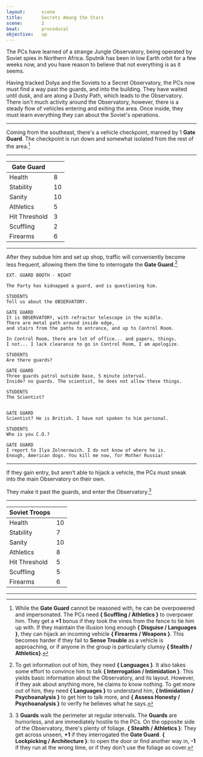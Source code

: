```yaml
---
layout:      scene
title:       Secrets Among the Stars
scene:       2
beat:        procedural
objective:   up
---
```


The PCs have learned of a strange Jungle Observatory,
being operated by Soviet spies in Northern Africa.
Sputnik has been in low Earth orbit for a few weeks now,
and you have reason to believe that not everything is as it seems.

Having tracked Dolya and the Soviets to a Secret Observatory,
the PCs now must find a way past the guards, and into the building.
They have waited until dusk, and are along a Dusty Path, which leads to the Observatory.
There isn't much activity around the Observatory, however,
there is a steady flow of vehicles entering and exiting the area.
Once inside, they must learn everything they can about the Soviet's operations.

---

Coming from the southeast, there's a vehicle checkpoint, manned by 1 **Gate Guard**.
The checkpoint is run down and somewhat isolated from the rest of the area.[^gate]

---

| Gate Guard     |    |
|----------------|----|
| Health         | 8  |
| Stability      | 10 |
| Sanity         | 10 |
| Athletics      | 5  |
| Hit Threshold  | 3  |
| Scuffling      | 2  |
| Firearms       | 6  |

---


After they subdue him and set up shop, traffic will conveniently become less frequent,
allowing them the time to interrogate the **Gate Guard**.[^guard]


~~~
EXT. GUARD BOOTH - NIGHT

The Party has kidnapped a guard, and is questioning him.

STUDENTS
Tell us about the OBSERVATORY.

GATE GUARD
It is OBSERVATORY, with refractor telescope in the middle.
There are metal path around inside edge,
and stairs from the paths to entrance, and up to Control Room.

In Control Room, there are lot of office... and papers, things.
I not... I lack clearance to go in Control Room, I am apologize.

STUDENTS
Are there guards?

GATE GUARD
Three guards patrol outside base, 5 minute interval.
Inside? no guards. The scientist, he does not allow these things.

STUDENTS
The Scientist?


GATE GUARD
Scientist? He is British. I have not spoken to him personal.

STUDENTS
Who is you C.O.?

GATE GUARD
I report to Ilya Zolnerowich. I do not know of where he is.
Enough, American dogs. You kill me now, for Mother Russia!
~~~

---


If they gain entry, but aren't able to hijack a vehicle,
the PCs must sneak into the main Observatory on their own.

They make it past the guards, and enter the Observatory.[^in]

---

| Soviet Troops  |    |
|----------------|----|
| Health         | 10 |
| Stability      | 7  |
| Sanity         | 10 |
| Athletics      | 8  |
| Hit Threshold  | 5  |
| Scuffling      | 5  |
| Firearms       | 6  |

---

[^gate]:
	While the **Gate Guard** cannot be reasoned with,
	he can be overpowered and impersonated.
	The PCs need **{ Scuffling / Athletics }** to overpower him.
	They get a **+1** bonus if they took the vines from the fence to tie him up with.
	If they maintain the illusion long enough **{ Disguise / Languages }**,
	they can hijack an incoming vehicle **{ Firearms / Weapons }**.
	This becomes harder if they fail to **Sense Trouble** as a vehicle is approaching,
	or if anyone in the group is particularly clumsy **{ Stealth / Athletics}**.

[^guard]:
	To get information out of him, they need **{ Languages }**.
	It also takes some effort to convince him to talk **{ Interrogation / Intimidation }**.
	This yields basic information about the Observatory, and its layout.
	However, if they ask about anything more, he claims to know nothing.
	To get more out of him, they need **{ Languages }** to understand him,
	**{ Intimidation / Psychoanalysis }** to get him to talk more,
	and **{ Assess Honesty / Psychoanalysis }** to verify he believes what he says.

[^in]:
	3 **Guards** walk the perimeter at regular intervals.
	The **Guards** are humorless, and are immediately hostile to the PCs.
	On the opposite side of the Observatory, there's plenty of foliage.
	**{ Stealth / Athletics }**:
	They get across unseen, **+1** if they interrogated the **Gate Guard**.
	**{ Lockpicking / Architecture }**:
	to open the door or find another way in, **-1** if they run at the wrong time,
	or if they don't use the foliage as cover.






















